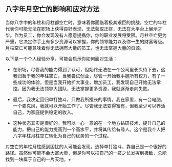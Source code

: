 ## 八字年月空亡的影响和应对方法

当你八字中的年柱和月柱都空亡时，意味着你面临着极其艰巨的挑战。空亡的年柱代表你可能无法在职场上获得良好表现，无法获取正财，无法在大平台上展示才华。作为员工，你会发现没有人愿意提携你，你的职业发展将受限。月柱空亡更为严重，它决定你手上有多少资源可以掌握，你的领导能力以及你一生的财富等级。月柱空亡可能意味着你无法拥有大量的员工，也无法掌握大量的资源。

以下是一个个人经验分享，可能会启示你如何面对生活：

- 在职场，尽管我的能力得到了认可，但始终无法在一个公司里长久待下去，这我归咎于我的年柱空亡。当我尝试创业，尽管一开始我手握所有权力，有了一些成功的体验，但是当我开始扩大事业，增加员工，我发现自己开始无法掌控。因为我无法领导大团队，无法掌握更多资源，我就逐渐走向失败。

- 最后，我决定回归单打独斗，只做我所擅长的事情。我在家里，有一台电脑，一个麦克风，我就可以开始工作了。尽管我无法变得富有，但我至少可以养活自己，为家庭提供稳定的收入。

- 这种状态其实是很好的。我可以一心一意的在一个地方钻研技术，提升自己的能力，把自己的能力提高到一个高水平，并将其传给有缘人。这个是我个人把八字年柱月柱空亡转化为自己的优势的一个过程。

对空亡的年柱月柱感到困扰的人可能会发现，选择单打独斗，靠自己是一个很好的路径。虽然你可能不会大富大贵，但是你可以把自己的一技之长发挥到极致，总能找到一块属于自己的一片天地。+